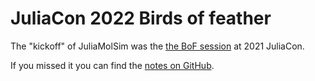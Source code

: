 # JuliaCon 2022 Birds of feather

The "kickoff" of JuliaMolSim was the [the BoF session](https://pretalx.com/juliacon2021/talk/ZQJAW3/)
at 2021 JuliaCon.

If you missed it you can find the [notes on GitHub](https://github.com/JuliaMolSim/Juliacon2021).
